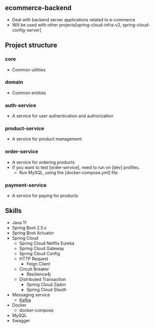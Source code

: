 ## ecommerce-backend
* Deal with backend server applications related to e-commerce
* Will be used with other projects[spring-cloud-infra-v2, spring-cloud-config-server]

## Project structure

### core
* Common utilities

### domain
* Common entities

### auth-service
* A service for user authentication and authorization 

### product-service
* A service for product management

### order-service
* A service for ordering products
* If you want to test [order-service], need to run on [dev] profiles.
  * Run MySQL, using the [docker-compose.yml] file.

### payment-service 
* A service for paying for products

## Skills
* Java 11
* Spring Boot 2.5.x
* Spring Boot Actuator
* Spring Cloud
  * Spring Cloud Netflix Eureka
  * Spring Cloud Gateway
  * Spring Cloud Config
  * HTTP Request 
    * Feign Client
  * Circuit Breaker
    * Resilience4j
  * Distributed Transaction
    * Spring Cloud Zipkin
    * Spring Cloud Sleuth
* Messaging service
  * [Kafka](https://github.com/wurstmeister/kafka-docker)
* Docker
  * docker-compose
* MySQL
* Swagger